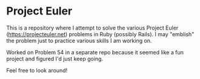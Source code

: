 Project Euler
=============

This is a repository where I attempt to solve the various Project Euler
(https://projecteuler.net) problems in Ruby (possibly Rails). I may "emblish"
the problem just to practice various skills I am working on.

Worked on Problem 54 in a separate repo because it seemed like a fun project and
figured I'd just keep going.

Feel free to look around!
